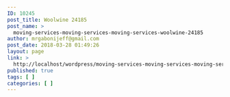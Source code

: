 ```yaml
---
ID: 10245
post_title: Woolwine 24185
post_name: >
  moving-services-moving-services-moving-services-woolwine-24185
author: mrgabonijeff@gmail.com
post_date: 2018-03-28 01:49:26
layout: page
link: >
  http://localhost/wordpress/moving-services-moving-services-moving-services-woolwine-24185/
published: true
tags: [ ]
categories: [ ]
---
```

